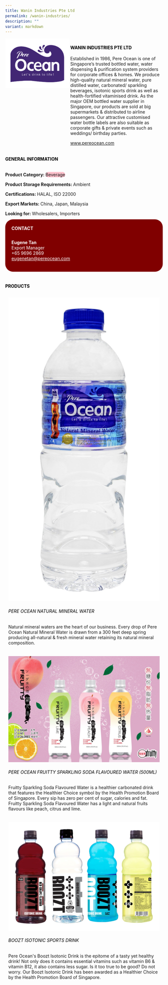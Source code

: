 ```yaml
---
title: Wanin Industries Pte Ltd
permalink: /wanin-industries/
description: ""
variant: markdown
---
```

<div class="flex-paragraph">
	<div style="display: flex; flex-wrap: wrap;" class="flex-container">
		<div style="flex: 1 1 40%; display: block;" class="card sgds">
			<img src="/images/Wanin%20Industries/wanin_industries_logo.jpg">
		</div>
		<div style="flex: 1 1 58%; display: block; margin-left: 3px" class="card-sgds">
			<h4 style="text-transform: uppercase; color: black;"><b>Wanin Industries Pte Ltd</b></h4>
			<p>Established in 1986, Pere Ocean is one of Singapore’s trusted bottled water, water dispensing &amp; purification system providers for corporate offices &amp; homes. We produce high-quality natural mineral water, pure distilled water, carbonated/ sparkling beverages, isotonic sports drink as well as health-fortified vitaminised drink. As the major OEM bottled water supplier in Singapore, our products are sold at big supermarkets &amp; distributed to airline passengers. Our attractive customised water bottle labels are also suitable as corporate gifts &amp; private events such as weddings/ birthday parties.</p>
			<p><a target="_blank" href="https://www.pereocean.com">www.pereocean.com</a></p>
		</div>
	</div>
</div>

<h4 style="text-transform: uppercase; color: black;">
	<b>General Information</b>
</h4>
<div style="display: flex; flex-wrap: wrap;" class="flex-container">
	<div style="flex: 1 1 65%; display: block; align-self: stretch" class="card sgds">
		<div class="flex-paragraph">
			<p>
				<b>Product Category: </b>
				<span style="background-color: pink; border-radius: 10px;">Beverage</span>
			</p>
			<p>
				<b>Product Storage Requirements: </b>Ambient
			</p>
			<p>
				<b>Certifications: </b>HALAL, ISO 22000
			</p>
			<p>
				<b>Export Markets: </b>China, Japan, Malaysia
			</p>
			<p style="margin-bottom: 10px;">
				<b>Looking for: </b>Wholesalers, Importers
			</p>
		</div>
	</div>
	<div style="flex: 1 1 35%; padding: 10px; display: block; background-color: maroon; border-radius: 25px; align-self: center;" class="card sgds">
		<h4 style="color: white; margin-top: 10px; margin-left: 10px;">CONTACT</h4>
		<div class="flex-paragraph">
			<p style="padding: 10px; color: white;">
				<b>Eugene Tan</b>
				<br>Export Manager<br>+65 9696 2869<br>
				<a style="color: white;" href="mailto:eugenetan@pereocean.com">eugenetan@pereocean.com</a>
			</p>
		</div>
	</div>
</div>
<br>
<h4 style="text-transform: uppercase; color: black;">
	<b>Products</b>
</h4>
<div style="display: flex; flex-wrap: wrap;">
	<div style="flex: 1 1 47%; margin: 10px; display: block;" class="card sgds">
		<div style="display: block;" class="flex-image">
			<img src="/images/Wanin%20Industries/wanin_industries_product_01.jpg">
		</div>
		<div class="flex-paragraph">
			<h6 style="text-transform: uppercase; color: black;">Pere Ocean Natural Mineral Water</h6>
			<p>Natural mineral waters are the heart of our business. Every drop of Pere Ocean Natural Mineral Water is drawn from a 300 feet deep spring producing all-natural &amp; fresh mineral water retaining its natural mineral composition.</p>
		</div>
	</div>
	<div style="flex: 1 1 47%; margin: 10px; display: block;" class="card sgds">
		<div style="display: block;" class="flex-image">
			<img src="/images/Wanin%20Industries/wanin_industries_product_02.jpg">
		</div>
		<div class="flex-paragraph">
			<h6 style="text-transform: uppercase; color: black;">Pere Ocean Fruitty Sparkling Soda Flavoured Water (500ml)</h6>
			<p>Fruitty Sparkling Soda Flavoured Water is a healthier carbonated drink that features the Healthier Choice symbol by the Health Promotion Board of Singapore. Every sip has zero per cent of sugar, calories and fat. Fruitty Sparkling Soda Flavoured Water has a light and natural fruits flavours like peach, citrus and lime.</p>
		</div>
	</div>
	<div style="flex: 1 1 47%; margin: 10px; display: block;" class="card sgds">
		<div style="display: block;" class="flex-image">
			<img src="/images/Wanin%20Industries/wanin_industries_product_03.jpg">
		</div>
		<div class="flex-paragraph">
			<h6 style="text-transform: uppercase; color: black;">Boozt Isotonic Sports Drink</h6>
			<p>Pere Ocean's Boozt Isotonic Drink is the epitome of a tasty yet healthy drink! Not only does it contains essential vitamins such as vitamin B6 &amp; vitamin B12, it also contains less sugar. Is it too true to be good? Do not worry. Our Boozt Isotonic Drink has been awarded as a Healthier Choice by the Health Promotion Board of Singapore.</p>
		</div>
	</div>
</div>